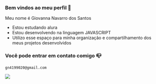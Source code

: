 ### Bem vindos ao meu perfil 💙
Meu nome é Giovanna Navarro dos Santos

- Estou estudando alura
- Estou desenvolvendo na linguagem JAVASCRIPT
- Utilizo esse espaço para minha organização e compartilhamento dos meus projetos desenvolvidos


### Você pode entrar em contato comigo 📪
    gn4199020@gmail.com
![](https://media.tenor.com/EEsGwHVPdFgAAAAM/dog-smirk-dog.gif)


